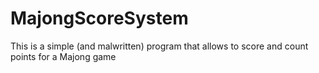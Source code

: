 # MajongScoreSystem
This is a simple (and malwritten) program that allows to score and count points for a Majong game
